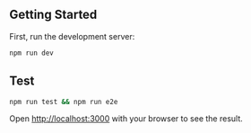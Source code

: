 
## Getting Started

First, run the development server:

```bash
npm run dev
```

## Test

```bash
npm run test && npm run e2e
```

Open [http://localhost:3000](http://localhost:3000) with your browser to see the result.
